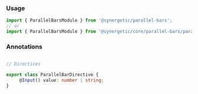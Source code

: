 ### Usage
```typescript
import { ParallelBarsModule } from '@synergetic/parallel-bars';
// or
import { ParallelBarsModule } from '@synergetic/core/parallel-bars/parallel-bars.module';

```
### Annotations
```typescript

// Directives 

export class ParallelBarDirective {
     @Input() value: number | string;
}
```
